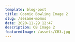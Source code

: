 ```yaml
---
template: blog-post
title: Cosmic Bowling Image 2
slug: /sesame-momos
date: 2020-11-29 12:47
description: CB Image 2
featuredImage: /assets/CB3.jpg
---
```

